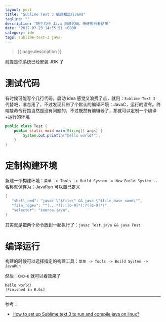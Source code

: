 ```yaml
---
layout: post
title: "Sublime Text 3 编译和运行Java"
tagline: ""
description: "随手几行 Java 测试代码，快速执行看结果"
date: '2017-07-23 14:55:51 +0800'
category: ide
tags: sublime-text-3 java
---
```

> {{ page.description }}

前提是你系统已经安装 JDK 了

# 测试代码
有时候可能写个几行代码，启动 idea 感觉又浪费了点，就用：`Sublime Text 3` 代替吧，凑合用了，不过发现只带了个默认的编译环境：JavaC，运行的没有。终端敲命令行跑当然是没有问题的，不过既然有编辑器了，那就可以定制一个编译+运行的环境
```java
public class Test {
    public static void main(String[] args) {
        System.out.println("hello world!");
    }
}
```

# 定制构建环境
新建一个构建环境：`菜单 -> Tools -> Build System -> New Build System...`      
名称就保存为：JavaRun 可以自己定义
```java
{
   "shell_cmd": "javac \"$file\" && java \"$file_base_name\"",
   "file_regex": "^(...*?):([0-9]*):?([0-9]*)",
   "selector": "source.java",
}
```
其实就是把两个命令放到一起执行了：`javac Test.java && java Test`

# 编译运行
构建的时候可以选择指定的构建工具：`菜单 -> Tools -> Build System -> JavaRun`

然后：`CMD+B` 就可以看效果了
```
hello world!
[Finished in 0.6s]
```

---
参考：
- [How to set up Sublime text 3 to run and compile java on linux?](https://stackoverflow.com/questions/28416885/how-to-set-up-sublime-text-3-to-run-and-compile-java-on-linux)



